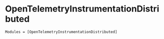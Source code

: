 # OpenTelemetryInstrumentationDistributed

```@autodocs
Modules = [OpenTelemetryInstrumentationDistributed]
```